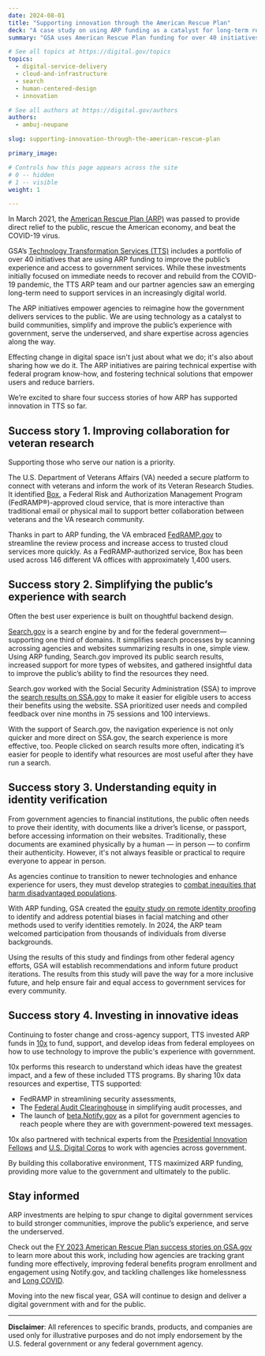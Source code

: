 ```yaml
---
date: 2024-08-01
title: "Supporting innovation through the American Rescue Plan"
deck: "A case study on using ARP funding as a catalyst for long-term resilience"
summary: "GSA uses American Rescue Plan funding for over 40 initiatives to foster community, improve user experiences, and empower underserved populations."

# See all topics at https://digital.gov/topics
topics:
  - digital-service-delivery
  - cloud-and-infrastructure
  - search
  - human-centered-design
  - innovation

# See all authors at https://digital.gov/authors
authors:
  - ambuj-neupane

slug: supporting-innovation-through-the-american-rescue-plan

primary_image: 

# Controls how this page appears across the site
# 0 -- hidden
# 1 -- visible
weight: 1

---
```


In March 2021, the [American Rescue Plan (ARP)](https://www.congress.gov/bill/117th-congress/house-bill/1319) was passed to provide direct relief to the public, rescue the American economy, and beat the COVID-19 virus.

GSA’s [Technology Transformation Services (TTS)](https://www.gsa.gov/about-us/organization/federal-acquisition-service/technology-transformation-services) includes a portfolio of over 40 initiatives that are using ARP funding to improve the public’s experience and access to government services. While these investments initially focused on immediate needs to recover and rebuild from the COVID-19 pandemic, the TTS ARP team and our partner agencies saw an emerging long-term need to support services in an increasingly digital world.

The ARP initiatives empower agencies to reimagine how the government delivers services to the public. We are using technology as a catalyst to build communities, simplify and improve the public’s experience with government, serve the underserved, and share expertise across agencies along the way.

Effecting change in digital space isn't just about what we do; it's also about sharing how we do it. The ARP initiatives are pairing technical expertise with federal program know-how, and fostering technical solutions that empower users and reduce barriers.

We’re excited to share four success stories of how ARP has supported innovation in TTS so far.

## Success story 1. Improving collaboration for veteran research

Supporting those who serve our nation is a priority.

The U.S. Department of Veterans Affairs (VA) needed a secure platform to connect with veterans and inform the work of its Veteran Research Studies. It identified [Box](https://marketplace.fedramp.gov/products/F1212191840), a Federal Risk and Authorization Management Program (FedRAMP®)-approved cloud service, that is more interactive than traditional email or physical mail to support better collaboration between veterans and the VA research community.

Thanks in part to ARP funding, the VA embraced [FedRAMP.gov](http://www.FedRAMP.gov) to streamline the review process and increase access to trusted cloud services more quickly. As a FedRAMP-authorized service, Box has been used across 146 different VA offices with approximately 1,400 users.

## Success story 2. Simplifying the public’s experience with search

Often the best user experience is built on thoughtful backend design.

[Search.gov](http://www.search.gov) is a search engine by and for the federal government—supporting one third of domains. It simplifies search processes by scanning acrossing agencies and websites summarizing results in one, simple view. Using ARP funding, Search.gov improved its public search results, increased support for more types of websites, and gathered insightful data to improve the public’s ability to find the resources they need.

Search.gov worked with the Social Security Administration (SSA) to improve the [search results on SSA.gov](https://search.ssa.gov/search?affiliate=ssa&sort_by=&query=benefits) to make it easier for eligible users to access their benefits using the website. SSA prioritized user needs and compiled feedback over nine months in 75 sessions and 100 interviews.

With the support of Search.gov, the navigation experience is not only quicker and more direct on SSA.gov, the search experience is more effective, too. People clicked on search results more often, indicating it’s easier for people to identify what resources are most useful after they have run a search.

## Success story 3. Understanding equity in identity verification

From government agencies to financial institutions, the public often needs to prove their identity, with documents like a driver’s license, or passport, before accessing information on their websites. Traditionally, these documents are examined physically by a human — in person — to confirm their authenticity. However, it's not always feasible or practical to require everyone to appear in person.

As agencies continue to transition to newer technologies and enhance experience for users, they must develop strategies to [combat inequities that harm disadvantaged populations](https://www.nist.gov/publications/towards-standard-identifying-and-managing-bias-artificial-intelligence).

With ARP funding, GSA created the [equity study on remote identity proofing](https://www.gsa.gov/governmentwide-initiatives/diversity-equity-inclusion-and-accessibility/equity-study-on-remote-identity-proofing) to identify and address potential biases in facial matching and other methods used to verify identities remotely. In 2024, the ARP team welcomed participation from thousands of individuals from diverse backgrounds.

Using the results of this study and findings from other federal agency efforts, GSA will establish recommendations and inform future product iterations. The results from this study will pave the way for a more inclusive future, and help ensure fair and equal access to government services for every community.

## Success story 4. Investing in innovative ideas

Continuing to foster change and cross-agency support, TTS invested ARP funds in [10x](https://10x.gsa.gov/) to fund, support, and develop ideas from federal employees on how to use technology to improve the public's experience with government.

10x performs this research to understand which ideas have the greatest impact, and a few of these included TTS programs. By sharing 10x data resources and expertise, TTS supported: 

* FedRAMP in streamlining security assessments,
* The [Federal Audit Clearinghouse](https://www.fac.gov/) in simplifying audit processes, and 
* The launch of [beta.Notify.gov](https://beta.notify.gov/) as a pilot for government agencies to reach people where they are with government-powered text messages.

10x also partnered with technical experts from the [Presidential Innovation Fellows](https://presidentialinnovationfellows.gov/) and [U.S. Digital Corps](https://digitalcorps.gsa.gov/) to work with agencies across government.

By building this collaborative environment, TTS maximized ARP funding, providing more value to the government and ultimately to the public.

## Stay informed

ARP investments are helping to spur change to digital government services to build stronger communities, improve the public’s experience, and serve the underserved.

Check out the [FY 2023 American Rescue Plan success stories on GSA.gov](https://www.gsa.gov/technology/government-it-initiatives/tts-american-rescue/american-rescue-plan-end-of-year-report/connect-with-success-stories) to learn more about this work, including how agencies are tracking grant funding more effectively, improving federal benefits program enrollment and engagement using Notify.gov, and tackling challenges like homelessness and [Long COVID](https://www.cdc.gov/covid/long-term-effects/index.html).

Moving into the new fiscal year, GSA will continue to design and deliver a digital government with and for the public.

---

**Disclaimer**: All references to specific brands, products, and companies are used only for illustrative purposes and do not imply endorsement by the U.S. federal government or any federal government agency.
